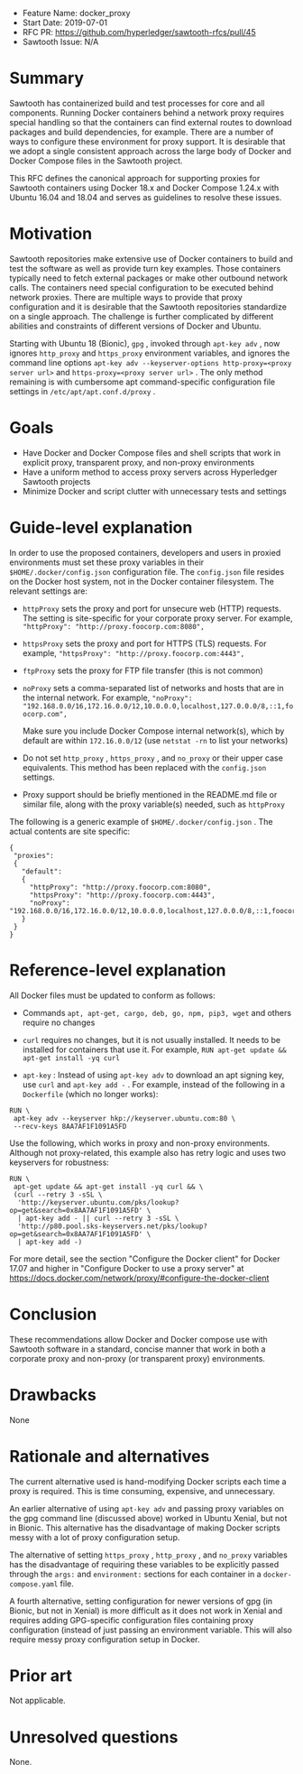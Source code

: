 - Feature Name: docker_proxy
- Start Date: 2019-07-01
- RFC PR: https://github.com/hyperledger/sawtooth-rfcs/pull/45
- Sawtooth Issue: N/A

# Summary
[summary]: #summary

Sawtooth has containerized build and test processes for core and all
components. Running Docker containers behind a network proxy requires
special handling so that the containers can find external routes to download
packages and build dependencies, for example. There are a number of
ways to configure these environment for proxy support. It is desirable that we
adopt a single consistent approach across the large body of Docker and
Docker Compose files in the Sawtooth project.

This RFC defines the canonical approach for supporting proxies for
Sawtooth containers using Docker 18.x and Docker Compose 1.24.x with
Ubuntu 16.04 and 18.04 and serves as guidelines to resolve these issues.

# Motivation
[motivation]: #motivation

Sawtooth repositories make extensive use of Docker containers to build and
test the software as well as provide turn key examples. Those containers
typically need to fetch external packages or make other outbound network
calls. The containers need special configuration to be executed behind
network proxies. There are multiple ways to provide that proxy configuration
and it is desirable that the Sawtooth repositories standardize on a single
approach. The challenge is further complicated by different abilities and
constraints of different versions of Docker and Ubuntu.

Starting with Ubuntu 18 (Bionic), `gpg` , invoked through `apt-key adv` ,
now ignores `http_proxy` and `https_proxy` environment variables, and ignores
the command line options
`apt-key adv --keyserver-options http-proxy=<proxy server url>`
and `https-proxy=<proxy server url>` . The only method remaining is with
cumbersome apt command-specific configuration file settings in
`/etc/apt/apt.conf.d/proxy` .


# Goals
[goals]: #goals

* Have Docker and Docker Compose files and shell scripts that work in explicit
  proxy, transparent proxy, and non-proxy environments
* Have a uniform method to access proxy servers across Hyperledger Sawtooth
  projects
* Minimize Docker and script clutter with unnecessary tests and settings

# Guide-level explanation
[guide-level-explanation]: #guide-level-explanation

In order to use the proposed containers, developers and users in proxied
environments must set these proxy variables in their
`$HOME/.docker/config.json` configuration file. The `config.json` file
resides on the Docker host system, not in the Docker container filesystem.
The relevant settings are:

* `httpProxy` sets the proxy and port for unsecure web (HTTP) requests.
  The setting is site-specific for your corporate proxy server. For example,
  `"httpProxy": "http://proxy.foocorp.com:8080",`
* `httpsProxy` sets the proxy and port for HTTPS (TLS) requests. For example,
  `"httpsProxy": "http://proxy.foocorp.com:4443",`
* `ftpProxy` sets the proxy for FTP file transfer (this is not common)
* `noProxy` sets a comma-separated list of networks and hosts that are in
  the internal network. For example,
  `"noProxy": "192.168.0.0/16,172.16.0.0/12,10.0.0.0,localhost,127.0.0.0/8,::1,foocorp.com",`

  Make sure you include Docker Compose internal network(s), which by default
   are within `172.16.0.0/12` (use `netstat -rn` to list your networks)
* Do not set `http_proxy` , `https_proxy` , and `no_proxy` or their upper
  case equivalents. This method has been replaced with the `config.json`
  settings.
* Proxy support should be briefly mentioned in the README.md file or similar
  file, along with the proxy variable(s) needed, such as `httpProxy`

The following is a generic example of `$HOME/.docker/config.json` . The
actual contents are site specific:

```
{
 "proxies":
 {
   "default":
   {
     "httpProxy": "http://proxy.foocorp.com:8080",
     "httpsProxy": "http://proxy.foocorp.com:4443",
     "noProxy": "192.168.0.0/16,172.16.0.0/12,10.0.0.0,localhost,127.0.0.0/8,::1,foocorp.com"
   }
 }
}
````

# Reference-level explanation
[reference-level-explanation]: #reference-level-explanation

All Docker files must be updated to conform as follows:
* Commands `apt, apt-get, cargo, deb, go, npm, pip3, wget` and others require
  no changes
* `curl` requires no changes, but it is not usually installed. It needs to be
  installed for containers that use it. For example,
  `RUN apt-get update && apt-get install -yq curl `

* `apt-key` : Instead of using `apt-key adv` to download an apt signing key,
  use `curl` and `apt-key add -` . For example, instead of the following in a
  `Dockerfile` (which no longer works):

```
RUN \
 apt-key adv --keyserver hkp://keyserver.ubuntu.com:80 \
 --recv-keys 8AA7AF1F1091A5FD
```

Use the following, which works in proxy and non-proxy environments.
Although not proxy-related, this example also has retry logic and uses
two keyservers for robustness:

```
RUN \
 apt-get update && apt-get install -yq curl && \
 (curl --retry 3 -sSL \
  'http://keyserver.ubuntu.com/pks/lookup?op=get&search=0x8AA7AF1F1091A5FD' \
  | apt-key add - || curl --retry 3 -sSL \
  'http://p80.pool.sks-keyservers.net/pks/lookup?op=get&search=0x8AA7AF1F1091A5FD' \
  | apt-key add -)
```

For more detail, see the section "Configure the Docker client" for Docker 17.07
and higher in "Configure Docker to use a proxy server" at
https://docs.docker.com/network/proxy/#configure-the-docker-client


# Conclusion
[conclusion]: #conclusion

These recommendations allow Docker and Docker compose use with Sawtooth
software in a standard, concise manner that work in both a corporate proxy
and non-proxy (or transparent proxy) environments.

# Drawbacks
[drawbacks]: #drawbacks

None

# Rationale and alternatives
[alternatives]: #alternatives

The current alternative used is hand-modifying Docker scripts each time a
proxy is required. This is time consuming, expensive, and unnecessary.

An earlier alternative of using `apt-key adv` and passing proxy variables on
the gpg command line (discussed above) worked in Ubuntu Xenial, but not in
Bionic. This alternative has the disadvantage of making Docker scripts messy
with a lot of proxy configuration setup.

The alternative of setting `https_proxy` , `http_proxy` , and `no_proxy`
variables has the disadvantage of requiring these variables to be explicitly
passed through the `args:` and `environment:` sections for each container in a `docker-compose.yaml` file.

A fourth alternative, setting configuration for newer versions of gpg (in
Bionic, but not in Xenial) is more difficult as it does not work in Xenial
and requires adding GPG-specific configuration files containing proxy
configuration (instead of just passing an environment variable. This will
also require messy proxy configuration setup in Docker.


# Prior art
[prior-art]: #prior-art

Not applicable.

# Unresolved questions
[unresolved]: #unresolved-questions

None.
